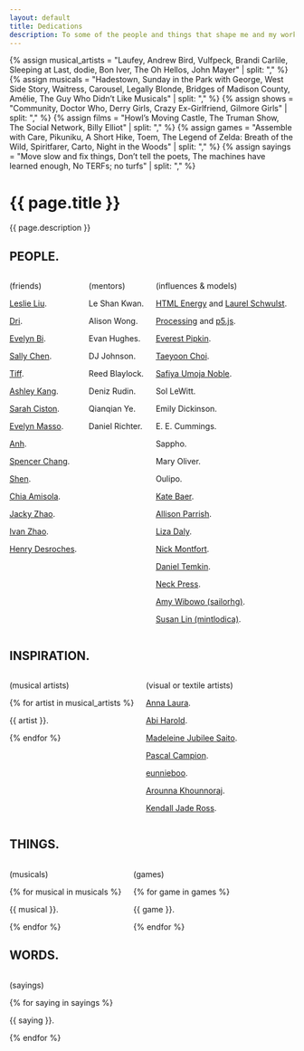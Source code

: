 ```yaml
---
layout: default
title: Dedications
description: To some of the people and things that shape me and my work.
---
```


{% assign musical_artists = "Laufey, Andrew Bird, Vulfpeck, Brandi Carlile, Sleeping at Last, dodie, Bon Iver, The Oh Hellos, John Mayer" | split: "," %}
{% assign musicals = "Hadestown, Sunday in the Park with George, West Side Story, Waitress, Carousel, Legally Blonde, Bridges of Madison County, Amélie, The Guy Who Didn’t Like Musicals" | split: "," %}
{% assign shows = "Community, Doctor Who, Derry Girls, Crazy Ex-Girlfriend, Gilmore Girls" | split: "," %}
{% assign films = "Howl’s Moving Castle, The Truman Show, The Social Network, Billy Elliot" | split: "," %}
{% assign games = "Assemble with Care, Pikuniku, A Short Hike, Toem, The Legend of Zelda: Breath of the Wild, Spiritfarer, Carto, Night in the Woods" | split: "," %}
{% assign sayings = "Move slow and fix things, Don’t tell the poets, The machines have learned enough, No TERFs; no turfs" | split: "," %}

<div class="intro">
  <h1>{{ page.title }}</h1>
  <div>
    <p>{{ page.description }}</p>
  </div>
</div>
<main>
  <div class="section">
    <div class="section--header">
      <h2>PEOPLE.</h2>
    </div>
    <div class="section--body columns">
      <div class="subsection">
        <p>(friends)</p>
        <p><a href="https://liuleslie.github.io/">Leslie Liu</a>.</p>
        <p><a href="https://hellodri.itch.io/">Dri</a>.</p>
        <p><a href="https://www.instagram.com/evelynbiart/">Evelyn Bi</a>.</p>
        <p><a href="https://salpalc.art/">Sally Chen</a>.</p>
        <p><a href="https://www.instagram.com/anotherbrowsertab/">Tiff</a>.</p>
        <p><a href="https://ashleykang.dev/">Ashley Kang</a>.</p>
        <p><a href="https://sarahciston.github.io/">Sarah Ciston</a>.</p>
        <p><a href="https://outofambit.format.com/">Evelyn Masso</a>.</p>
        <p><a href="https://anhvn.com/">Anh</a>.</p>
        <p><a href="https://www.spencerchang.me">Spencer Chang</a>.</p>
        <p><a href="https://shen.land/">Shen</a>.</p>
        <p><a href="https://ifyouknewmewouldyoulove.me/">Chia Amisola</a>.</p>
        <p><a href="https://jzhao.xyz/">Jacky Zhao</a>.</p>
        <p><a href="https://ivanzhao.me/">Ivan Zhao</a>.</p>
        <p><a href="https://henry.codes/">Henry Desroches</a>.</p>
      </div>
      <div class="subsection">
        <p>(mentors)</p>
        <p>Le Shan Kwan.</p>
        <p>Alison Wong.</p>
        <p>Evan Hughes.</p>
        <p>DJ Johnson.</p>
        <p>Reed Blaylock.</p>
        <p>Deniz Rudin.</p>
        <p>Qianqian Ye.</p>
        <p>Daniel Richter.</p>
      </div>
      <div class="subsection">
        <p>(influences & models)</p>
        <p><a href="https://html.energy/">HTML Energy</a> and <a href="https://www.laurel.world/">Laurel Schwulst</a>.</p>
        <p><a href="https://processing.org/">Processing</a> and <a href="https://p5js.org/">p5.js</a>.</p>
        <p><a href="https://everest-pipkin.com/">Everest Pipkin</a>.</p>
        <p><a href="http://taeyoonchoi.com/">Taeyoon Choi</a>.</p>
        <p><a href="https://safiyaunoble.com/">Safiya Umoja Noble</a>.</p>
        <p>Sol LeWitt.</p>
        <p>Emily Dickinson.</p>
        <p>E. E. Cummings.</p>
        <p>Sappho.</p>
        <p>Mary Oliver.</p>
        <p>Oulipo.</p>
        <p><a href="https://www.instagram.com/katejbaer/">Kate Baer</a>.</p>
        <p><a href="https://www.decontextualize.com/">Allison Parrish</a>.</p>
        <p><a href="https://lizadaly.com/">Liza Daly</a>.</p>
        <p><a href="https://nickm.com/">Nick Montfort</a>.</p>
        <p><a href="https://danieltemkin.com/">Daniel Temkin</a>.</p>
        <p><a href="https://www.instagram.com/neckpress/">Neck Press</a>.</p>
        <p><a href="https://sailorhg.com/">Amy Wibowo (sailorhg)</a>.</p>
        <p><a href="https://mintlodi.ca/">Susan Lin (mintlodica)</a>.</p>
      </div>
    </div>
  </div>
  <div class="section">
    <div class="section--header">
      <h2>INSPIRATION.</h2>
    </div>
    <div class="section--body columns">
      <div class="subsection">
        <p>(musical artists)</p>
        {% for artist in musical_artists %}
        <p>{{ artist }}.</p>
        {% endfor %}
      </div>
      <div class="subsection">
        <p>(visual or textile artists)</p>
        <p><a href="https://www.instagram.com/annalaura_art/">Anna Laura</a>.</p>
        <p><a href="https://www.instagram.com/abi.harold/">Abi Harold</a>.</p>
        <p><a href="https://madeleinejubileesaito.net/">Madeleine Jubilee Saito</a>.</p>
        <p><a href="https://www.instagram.com/pascalcampionart/">Pascal Campion</a>.</p>
        <p><a href="https://www.instagram.com/eunnieboo/">eunnieboo</a>.</p>
        <p><a href="https://www.instagram.com/bookhou/">Arounna Khounnoraj</a>.</p>
        <p><a href="https://www.instagram.com/id.knit.that/">Kendall Jade Ross</a>.</p>
      </div>
    </div>
  </div>
  <div class="section">
    <div class="section--header">
      <h2>THINGS.</h2>
    </div>
    <div class="section--body columns">
      <div class="subsection">
        <p>(musicals)</p>
        {% for musical in musicals %}
        <p>{{ musical }}.</p>
        {% endfor %}
      </div>
      <div class="subsection">
        <p>(games)</p>
        {% for game in games %}
        <p>{{ game }}.</p>
        {% endfor %}
      </div>
    </div>
  </div>
  <div class="section">
    <div class="section--header">
      <h2>WORDS.</h2>
    </div>
    <div class="section--body columns">
      <div class="subsection">
        <p>(sayings)</p>
        {% for saying in sayings %}
        <p>{{ saying }}.</p>
        {% endfor %}
      </div>
    </div>
  </div>
</main>